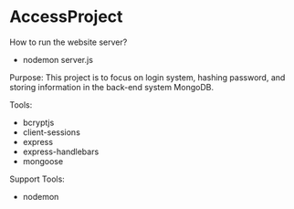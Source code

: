 # AccessProject

How to run the website server?
- nodemon server.js

Purpose: This project is to focus on login system, hashing password, and storing information in the back-end system MongoDB.

Tools:
- bcryptjs
- client-sessions
- express
- express-handlebars
- mongoose

Support Tools:
- nodemon


